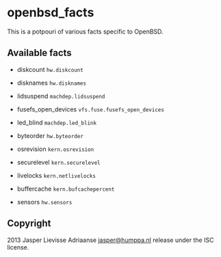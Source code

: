 openbsd_facts
=============

This is a potpouri of various facts specific to OpenBSD.

Available facts
---------------

- diskcount
  `hw.diskcount`

- disknames
  `hw.disknames`

- lidsuspend
  `machdep.lidsuspend`

- fusefs_open_devices
  `vfs.fuse.fusefs_open_devices`

- led_blind
  `machdep.led_blink`

- byteorder
  `hw.byteorder`

- osrevision
  `kern.osrevision`

- securelevel
  `kern.securelevel`

- livelocks
  `kern.netlivelocks`

- buffercache
  `kern.bufcachepercent`

- sensors
  `hw.sensors`

Copyright
---------

2013 Jasper Lievisse Adriaanse <jasper@humppa.nl> release under the ISC license.
